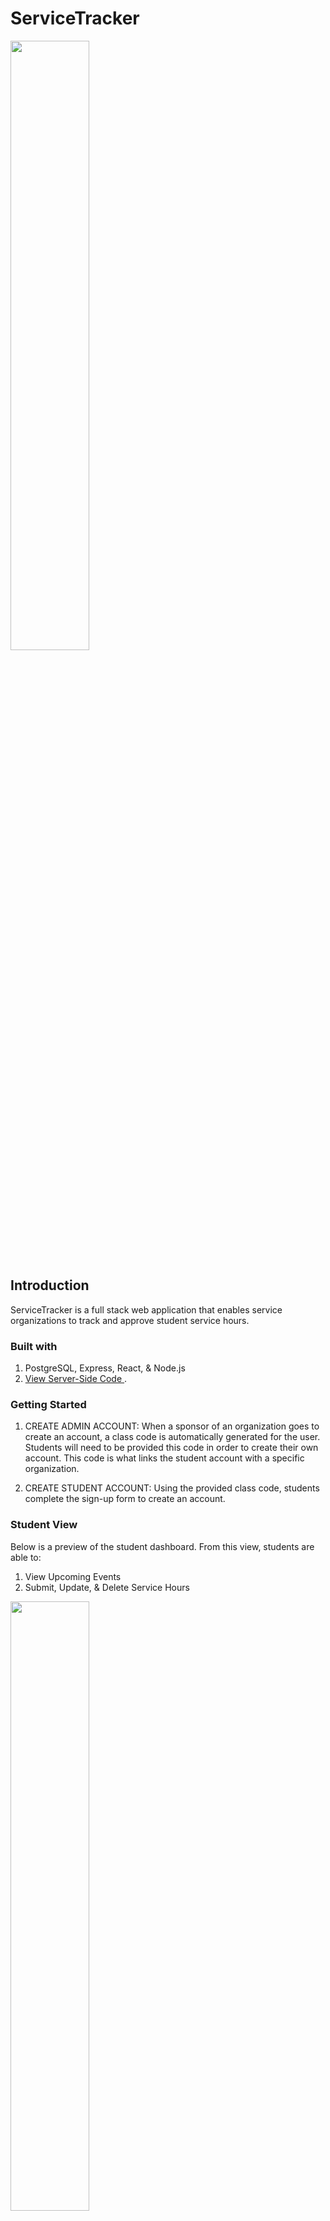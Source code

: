 # ServiceTracker 
<img src="https://user-images.githubusercontent.com/67441821/104821703-b76a1780-580b-11eb-9099-2518616989e4.png" width=50%>



## Introduction

ServiceTracker is a full stack web application that enables service organizations to track and approve student service hours.

### Built with

1. PostgreSQL, Express, React, & Node.js
2. [View Server-Side Code ](https://github.com/jmbushong/serviceTrackerServer).

### Getting Started

1. CREATE ADMIN ACCOUNT:
    When a sponsor of an organization goes to create an account, a class code is automatically generated for the user. Students will need to be provided this code in order to create their own account. This code is what links the student account with a specific organization. 

2. CREATE STUDENT  ACCOUNT:
    Using the provided class code, students complete the sign-up form to create an account. 



### Student View
Below is a preview of the student dashboard. From this view, students are able to:
1. View Upcoming Events
2. Submit, Update, & Delete Service Hours 

<img src="https://user-images.githubusercontent.com/67441821/105642306-02f97280-5e57-11eb-811b-fd1f62a1cf38.png" width=50%>



### Admin View
Below is a preview of the admin dashboard. From this view, administrators are able to:
1. Search for Service Entries By Student
2. Manage Service Hours (sorted by status)
3. Manage Upcoming Events (View, Add, Edit, & Delete)
4. Manage Studenst Accounts (View, Edit, & Delete)

<img src="https://user-images.githubusercontent.com/67441821/105642154-f9bbd600-5e55-11eb-971f-f15db765a309.png" width=50%>



